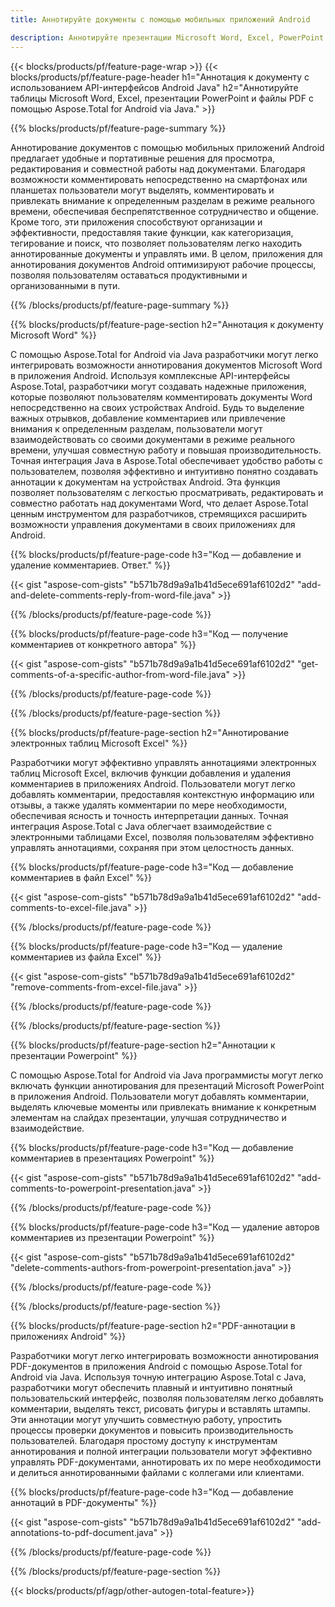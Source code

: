 ```yaml
---
title: Аннотируйте документы с помощью мобильных приложений Android

description: Аннотируйте презентации Microsoft Word, Excel, PowerPoint и PDF-файлы с помощью мобильного приложения Android. Очистите аннотацию с легкостью.
---
```


{{< blocks/products/pf/feature-page-wrap >}}
{{< blocks/products/pf/feature-page-header h1="Аннотация к документу с использованием API-интерфейсов Android Java" h2="Аннотируйте таблицы Microsoft Word, Excel, презентации PowerPoint и файлы PDF с помощью Aspose.Total for Android via Java." >}}

{{% blocks/products/pf/feature-page-summary %}}

Аннотирование документов с помощью мобильных приложений Android предлагает удобные и портативные решения для просмотра, редактирования и совместной работы над документами. Благодаря возможности комментировать непосредственно на смартфонах или планшетах пользователи могут выделять, комментировать и привлекать внимание к определенным разделам в режиме реального времени, обеспечивая беспрепятственное сотрудничество и общение. Кроме того, эти приложения способствуют организации и эффективности, предоставляя такие функции, как категоризация, тегирование и поиск, что позволяет пользователям легко находить аннотированные документы и управлять ими. В целом, приложения для аннотирования документов Android оптимизируют рабочие процессы, позволяя пользователям оставаться продуктивными и организованными в пути.

{{% /blocks/products/pf/feature-page-summary  %}}

{{% blocks/products/pf/feature-page-section  h2="Аннотация к документу Microsoft Word" %}}

С помощью Aspose.Total for Android via Java разработчики могут легко интегрировать возможности аннотирования документов Microsoft Word в приложения Android. Используя комплексные API-интерфейсы Aspose.Total, разработчики могут создавать надежные приложения, которые позволяют пользователям комментировать документы Word непосредственно на своих устройствах Android. Будь то выделение важных отрывков, добавление комментариев или привлечение внимания к определенным разделам, пользователи могут взаимодействовать со своими документами в режиме реального времени, улучшая совместную работу и повышая производительность. Точная интеграция Java в Aspose.Total обеспечивает удобство работы с пользователем, позволяя эффективно и интуитивно понятно создавать аннотации к документам на устройствах Android. Эта функция позволяет пользователям с легкостью просматривать, редактировать и совместно работать над документами Word, что делает Aspose.Total ценным инструментом для разработчиков, стремящихся расширить возможности управления документами в своих приложениях для Android.

{{% blocks/products/pf/feature-page-code h3="Код — добавление и удаление комментариев. Ответ." %}}

{{< gist "aspose-com-gists" "b571b78d9a9a1b41d5ece691af6102d2" "add-and-delete-comments-reply-from-word-file.java" >}}

{{% /blocks/products/pf/feature-page-code  %}}

{{% blocks/products/pf/feature-page-code h3="Код — получение комментариев от конкретного автора" %}}

{{< gist "aspose-com-gists" "b571b78d9a9a1b41d5ece691af6102d2" "get-comments-of-a-specific-author-from-word-file.java" >}}

{{% /blocks/products/pf/feature-page-code  %}}

{{% /blocks/products/pf/feature-page-section %}}

{{% blocks/products/pf/feature-page-section  h2="Аннотирование электронных таблиц Microsoft Excel" %}}

Разработчики могут эффективно управлять аннотациями электронных таблиц Microsoft Excel, включив функции добавления и удаления комментариев в приложениях Android. Пользователи могут легко добавлять комментарии, предоставляя контекстную информацию или отзывы, а также удалять комментарии по мере необходимости, обеспечивая ясность и точность интерпретации данных. Точная интеграция Aspose.Total с Java облегчает взаимодействие с электронными таблицами Excel, позволяя пользователям эффективно управлять аннотациями, сохраняя при этом целостность данных.

{{% blocks/products/pf/feature-page-code h3="Код — добавление комментариев в файл Excel" %}}

{{< gist "aspose-com-gists" "b571b78d9a9a1b41d5ece691af6102d2" "add-comments-to-excel-file.java" >}}

{{% /blocks/products/pf/feature-page-code  %}}

{{% blocks/products/pf/feature-page-code h3="Код — удаление комментариев из файла Excel" %}}

{{< gist "aspose-com-gists" "b571b78d9a9a1b41d5ece691af6102d2" "remove-comments-from-excel-file.java" >}}

{{% /blocks/products/pf/feature-page-code  %}}

{{% /blocks/products/pf/feature-page-section %}}

{{% blocks/products/pf/feature-page-section  h2="Аннотации к презентации Powerpoint" %}}

С помощью Aspose.Total for Android via Java программисты могут легко включать функции аннотирования для презентаций Microsoft PowerPoint в приложения Android. Пользователи могут добавлять комментарии, выделять ключевые моменты или привлекать внимание к конкретным элементам на слайдах презентации, улучшая сотрудничество и взаимодействие.

{{% blocks/products/pf/feature-page-code h3="Код — добавление комментариев в презентациях Powerpoint" %}}

{{< gist "aspose-com-gists" "b571b78d9a9a1b41d5ece691af6102d2" "add-comments-to-powerpoint-presentation.java" >}}

{{% /blocks/products/pf/feature-page-code  %}}

{{% blocks/products/pf/feature-page-code h3="Код — удаление авторов комментариев из презентации Powerpoint" %}}

{{< gist "aspose-com-gists" "b571b78d9a9a1b41d5ece691af6102d2" "delete-comments-authors-from-powerpoint-presentation.java" >}}

{{% /blocks/products/pf/feature-page-code  %}}

{{% /blocks/products/pf/feature-page-section %}}

{{% blocks/products/pf/feature-page-section  h2="PDF-аннотации в приложениях Android" %}}

Разработчики могут легко интегрировать возможности аннотирования PDF-документов в приложения Android с помощью Aspose.Total for Android via Java. Используя точную интеграцию Aspose.Total с Java, разработчики могут обеспечить плавный и интуитивно понятный пользовательский интерфейс, позволяя пользователям легко добавлять комментарии, выделять текст, рисовать фигуры и вставлять штампы. Эти аннотации могут улучшить совместную работу, упростить процессы проверки документов и повысить производительность пользователей. Благодаря простому доступу к инструментам аннотирования и полной интеграции пользователи могут эффективно управлять PDF-документами, аннотировать их по мере необходимости и делиться аннотированными файлами с коллегами или клиентами. 

{{% blocks/products/pf/feature-page-code h3="Код — добавление аннотаций в PDF-документы" %}}

{{< gist "aspose-com-gists" "b571b78d9a9a1b41d5ece691af6102d2" "add-annotations-to-pdf-document.java" >}}

{{% /blocks/products/pf/feature-page-code  %}}

{{% /blocks/products/pf/feature-page-section %}}

{{< blocks/products/pf/agp/other-autogen-total-feature>}}